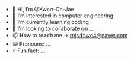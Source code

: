 - 👋 Hi, I’m @Kwon-Oh-Jae
- 👀 I’m interested in computer engineering
- 🌱 I’m currently learning coding 
- 💞️ I’m looking to collaborate on ...
- 📫 How to reach me -> rnjsdhwo4@naver.com
- 😄 Pronouns: ...
- ⚡ Fun fact: ...

<!---
Kwon-Oh-Jae/Kwon-Oh-Jae is a ✨ special ✨ repository because its `README.md` (this file) appears on your GitHub profile.
You can click the Preview link to take a look at your changes.
--->
